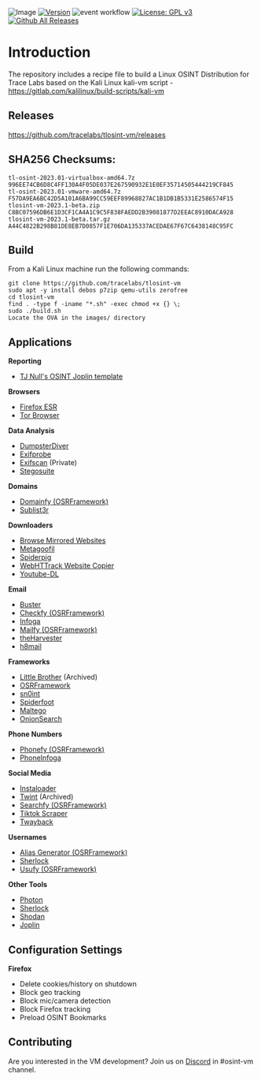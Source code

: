![Image](https://github.com/Apollo-o/tlosint-vm/assets/22546578/db6e5343-c08c-4ab1-8a1e-41112f80e18f)
[![Version](https://img.shields.io/badge/tlosintvm-1.0.0-brightgreen.svg?maxAge=259200)]()
![event workflow](https://github.com/tracelabs/tlosint-vm/actions/workflows/releases.yml/badge.svg?event=push)
[![License: GPL v3](https://img.shields.io/badge/License-GPLv3-blue.svg)](https://www.gnu.org/licenses/gpl-3.0)
[![Github All Releases](https://img.shields.io/github/downloads/tracelabs/tlosint-vm/total.svg)]()

# Introduction
The repository includes a recipe file to build a Linux OSINT Distribution for Trace Labs based on the Kali Linux kali-vm script - https://gitlab.com/kalilinux/build-scripts/kali-vm

## Releases
https://github.com/tracelabs/tlosint-vm/releases

## SHA256 Checksums:
``` 
tl-osint-2023.01-virtualbox-amd64.7z   996EE74CB6D8C4FF130A4F05DE037E267590932E1E0EF35714505444219CF845
tl-osint-2023.01-vmware-amd64.7z       F57DA9EA6BC42D5A101A6BA99CC59EEF89968827AC1B1DB1B5331E2586574F15
tlosint-vm-2023.1-beta.zip             C8BC07596DB6E1D3CF1CA4A1C9C5F838FAEDD2B39081877D2EEAC8910DACA928
tlosint-vm-2023.1-beta.tar.gz          A44C4822B298B81DE8EB7D0857F1E706DA135337ACEDAE67F67C6438148C95FC
```

## Build
From a Kali Linux machine run the following commands:
```
git clone https://github.com/tracelabs/tlosint-vm
sudo apt -y install debos p7zip qemu-utils zerofree
cd tlosint-vm
find . -type f -iname "*.sh" -exec chmod +x {} \;
sudo ./build.sh
Locate the OVA in the images/ directory
```
## Applications

**Reporting**
* [TJ Null's OSINT Joplin template](https://github.com/tjnull/TJ-OSINT-Notebook)

**Browsers**
* [Firefox ESR](https://www.mozilla.org/en-US/firefox/enterprise/)
* [Tor Browser](https://www.torproject.org/download/)

**Data Analysis**
* [DumpsterDiver](https://github.com/securing/DumpsterDiver)
* [Exifprobe](https://github.com/hfiguiere/exifprobe)
* [Exifscan](https://github.com/rcook/exifscan/) (Private)
* [Stegosuite](https://github.com/osde8info/stegosuite)

**Domains**
* [Domainfy (OSRFramework)](https://github.com/i3visio/osrframework)
* [Sublist3r](https://github.com/aboul3la/Sublist3r)

**Downloaders**
* [Browse Mirrored Websites](http://www.httrack.com/)
* [Metagoofil](https://github.com/opsdisk/metagoofil)
* [Spiderpig](https://github.com/hatlord/Spiderpig)
* [WebHTTrack Website Copier](http://www.httrack.com/)
* [Youtube-DL](https://github.com/ytdl-org/youtube-dl)

**Email**
* [Buster](https://github.com/sham00n/buster)
* [Checkfy (OSRFramework)](https://github.com/i3visio/osrframework)
* [Infoga](https://github.com/m4ll0k/Infoga)
* [Mailfy (OSRFramework)](https://github.com/i3visio/osrframework)
* [theHarvester](https://github.com/laramies/theHarvester)
* [h8mail](https://github.com/khast3x/h8mail)

**Frameworks**
* [Little Brother](https://github.com/lulz3xploit/LittleBrother) (Archived)
* [OSRFramework](https://github.com/i3visio/osrframework)
* [sn0int](https://github.com/kpcyrd/sn0int)
* [Spiderfoot](https://github.com/smicallef/spiderfoot)
* [Maltego](https://www.maltego.com/downloads/)
* [OnionSearch](https://github.com/sundowndev/phoneinfoga)

**Phone Numbers**
* [Phonefy (OSRFramework)](https://github.com/i3visio/osrframework)
* [PhoneInfoga](https://github.com/sundowndev/phoneinfoga)

**Social Media**
* [Instaloader](https://github.com/instaloader/instaloader)
* [Twint](https://github.com/twintproject/twint) (Archived)
* [Searchfy (OSRFramework)](https://github.com/i3visio/osrframework)
* [Tiktok Scraper](https://github.com/drawrowfly/tiktok-scraper)
* [Twayback](https://github.com/humandecoded/twayback)

**Usernames**
* [Alias Generator (OSRFramework)](https://github.com/i3visio/osrframework)
* [Sherlock](https://github.com/sherlock-project/sherlock)
* [Usufy (OSRFramework)](https://github.com/i3visio/osrframework)

**Other Tools**
* [Photon](https://github.com/s0md3v/Photon)
* [Sherlock](https://github.com/sherlock-project/sherlock)
* [Shodan](https://cli.shodan.io/)
* [Joplin](https://joplinapp.org/help/)

## Configuration Settings
**Firefox**
* Delete cookies/history on shutdown
* Block geo tracking
* Block mic/camera detection
* Block Firefox tracking
* Preload OSINT Bookmarks

## Contributing
Are you interested in the VM development? Join us on [Discord](https://discord.com/invite/tracelabs) in #osint-vm channel.
